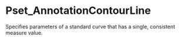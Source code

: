 # Pset_AnnotationContourLine

Specifies parameters of a standard curve that has a single, consistent measure value.
